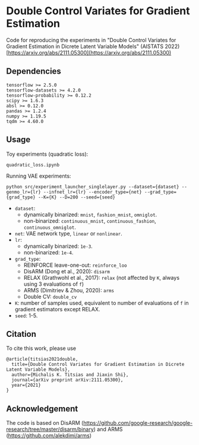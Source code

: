 # Double Control Variates for Gradient Estimation

Code for reproducing the experiments in 
"Double Control Variates for Gradient Estimation in Dicrete Latent Variable Models" (AISTATS 2022)
[https://arxiv.org/abs/2111.05300](https://arxiv.org/abs/2111.05300)


## Dependencies
```
tensorflow >= 2.5.0
tensorflow-datasets >= 4.2.0
tensorflow-probability >= 0.12.2
scipy >= 1.6.3
absl >= 0.12.0
pandas >= 1.2.4
numpy >= 1.19.5
tqdm >= 4.60.0
```

## Usage
Toy experiments (quadratic loss):
```
quadratic_loss.ipynb
```

Running VAE experiments:
```
python src/experiment_launcher_singlelayer.py --dataset={dataset} --genmo_lr={lr} --infnet_lr={lr} --encoder_type={net} --grad_type={grad_type} --K={K} --D=200 --seed={seed}
```

- `dataset`: 
  - dynamically binarized: `mnist`, `fashion_mnist`, `omniglot`.
  - non-binarized: `continuous_mnist`, `continuous_fashion`, `continuous_omniglot`.
- `net`: VAE network type, `linear` or `nonlinear`.
- `lr`: 
  - dynamically binarized: `1e-3`.
  - non-binarized: `1e-4`.
- `grad_type`: 
  - REINFORCE leave-one-out: `reinforce_loo`
  - DisARM (Dong et al., 2020): `disarm`
  - RELAX (Grathwohl et al., 2017): `relax` (not affected by `K`, always using 3 evaluations of `f`)
  - ARMS (Dimitriev & Zhou, 2020): `arms`
  - Double CV: `double_cv`
- `K`: number of samples used, equivalent to number of evaluations of `f` in gradient estimators except RELAX.
- `seed`: 1-5. 

## Citation

To cite this work, please use
```
@article{titsias2021double,
  title={Double Control Variates for Gradient Estimation in Dicrete Latent Variable Models}, 
  author={Michalis K. Titsias and Jiaxin Shi},
  journal={arXiv preprint arXiv:2111.05300},
  year={2021}
}
```

## Acknowledgement

The code is based on DisARM (https://github.com/google-research/google-research/tree/master/disarm/binary) and ARMS (https://github.com/alekdimi/arms)
